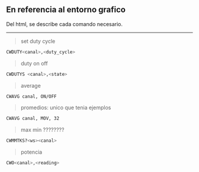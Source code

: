 ## En referencia al entorno grafico 
Del html, se describe cada comando necesario.

_______________________________

> set duty cycle

```sh
CWDUTY<canal>,<duty_cycle>
```

> duty on off

```sh
CWDUTYS <canal>,<state>
```

> average

```sh
CWAVG canal, ON/OFF
```

> promedios: unico que tenia ejemplos

```sh
CWAVG canal, MOV, 32
```

> max min ????????

```sh
CWMMTKS?<ws><canal>
```

> potencia

```sh
CWO<canal>,<reading>
```

